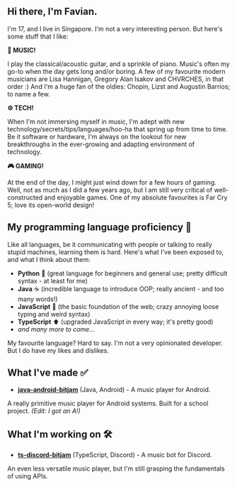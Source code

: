 ## Hi there, I'm Favian.

I'm 17, and I live in Singapore. I'm not a very interesting person. But here's some stuff that I like:

**🎸 MUSIC!** 

I play the classical/acoustic guitar, and a sprinkle of piano. Music's often my go-to when the day gets long and/or boring. A few of my favourite modern musicians are Lisa Hannigan, Gregory Alan Isakov and CHVRCHES, in that order :) And I'm a huge fan of the oldies: Chopin, Lizst and Augustin Barrios; to name a few.

**⚙️ TECH!** 

When I'm not immersing myself in music, I'm adept with new technology/secrets/tips/languages/hoo-ha that spring up from time to time. Be it software or hardware, I'm always on the lookout for new breakthroughs in the ever-growing and adapting environment of technology.

**🎮 GAMING!** 

At the end of the day, I might just wind down for a few hours of gaming. Well, not as much as I did a few years ago, but I am still very critical of well-constructed and enjoyable games. One of my absolute favourites is Far Cry 5; love its open-world design!

## My programming language proficiency 📖
Like all languages, be it communicating with people or talking to really stupid machines, learning them is hard.
Here's what I've been exposed to, and what I think about them:
- **Python** 🐍 (great language for beginners and general use; pretty difficult syntax - at least for me)
- **Java** ☕ (incredible language to introduce OOP; really ancient - and too many words!)
- **JavaScript** 🔨 (the basic foundation of the web; crazy annoying loose typing and weird syntax) 
- **TypeScript** ⬆️ (upgraded JavaScript in every way; it's pretty good)
- *and many more to come...*

My favourite language? Hard to say. I'm not a very opinionated developer. But I do have my likes and dislikes.

## What I've made ✅
- [**java-android-bitjam**] (Java, Android) - A music player for Android.

A really primitive music player for Android systems. Built for a school project. *(Edit: I got an A!)*

## What I'm working on 🛠️
- [**ts-discord-bitjam**] (TypeScript, Discord) - A music bot for Discord.

An even less versatile music player, but I'm still grasping the fundamentals of using APIs.

[**java-android-bitjam**]: https://github.com/Shockch4rge/java-android-BitJam
[**ts-discord-bitjam**]: https://github.com/Shockch4rge/ts-discord-bitjam
